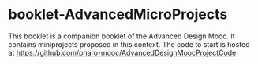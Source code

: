 # booklet-AdvancedMicroProjects

This booklet is a companion booklet of the Advanced Design Mooc. 
It contains miniprojects proposed in this context.
The code to start is hosted at https://github.com/pharo-mooc/AdvancedDesignMoocProjectCode
